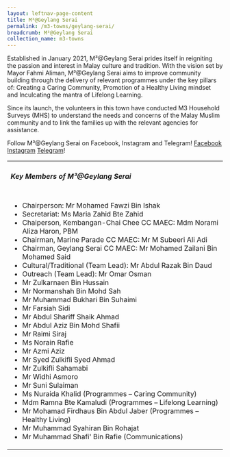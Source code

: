 ```yaml
---
layout: leftnav-page-content
title: M³@Geylang Serai
permalink: /m3-towns/geylang-serai/
breadcrumb: M³@Geylang Serai
collection_name: m3-towns
---
```


Established in January 2021, M³@Geylang Serai prides itself in reigniting the passion and interest in Malay culture and tradition. With the vision set by Mayor Fahmi Aliman, M³@Geylang Serai aims to improve community building through the delivery of relevant programmes under the key pillars of: Creating a Caring Community, Promotion of a Healthy Living mindset and Inculcating the mantra of Lifelong Learning.

Since its launch, the volunteers in this town have conducted M3 Household Surveys (MHS) to understand the needs and concerns of the Malay Muslim community and to link the families up with the relevant agencies for assistance. 

Follow M³@Geylang Serai on Facebook, Instagram and Telegram!
[Facebook](https://facebook.com/M3atGeylangSerai)
[Instagram](@m3atgeylangserai) 
[Telegram](https://t.me/M3atGeylangSerai)!

<table class="table-h">
  <tr>
  <td><h5>Key Members of M³@Geylang Serai</h5></td>
  </tr>
  <tr>
  <td>
    <ul>
      <li>Chairperson: Mr Mohamed Fawzi Bin Ishak</li>
      <li>Secretariat: Ms Maria Zahid Bte Zahid</li>
<li>Chaiperson, Kembangan-Chai Chee CC MAEC: Mdm Norami Aliza Haron, PBM</li>
<li>Chairman, Marine Parade CC MAEC: Mr M Subeeri Ali Adi </li>
<li>Chairman, Geylang Serai CC MAEC: Mr Mohamed Zailani Bin Mohamed Said </li>
<li>Cultural/Traditional (Team Lead): Mr Abdul Razak Bin Daud </li>
<li>Outreach (Team Lead): Mr Omar Osman</li>
<li>Mr Zulkarnaen Bin Hussain </li>
<li>Mr Normanshah Bin Mohd Sah </li>
<li>Mr Muhammad Bukhari Bin Suhaimi </li>
<li>Mr Farsiah Sidi </li>
<li>Mr Abdul Shariff Shaik Ahmad</li>
<li>Mr Abdul Aziz Bin Mohd Shafii</li>
<li>Mr Raimi Siraj </li>
<li>Ms Norain Rafie</li>
<li>Mr Azmi Aziz</li>
<li>Mr Syed Zulkifli Syed Ahmad </li>
<li>Mr Zulkifli Sahamabi </li>
<li>Mr Widhi Asmoro </li>
<li>Mr Suni Sulaiman </li>
<li>Ms Nuraida Khalid (Programmes – Caring Community)</li>
<li>Mdm Ramna Bte Kamaludi (Programmes – Lifelong Learning)</li>
<li>Mr Mohamad Firdhaus Bin Abdul Jaber (Programmes – Healthy Living)</li>
<li>Mr Muhammad Syahiran Bin Rohajat </li>
<li>Mr Muhammad Shafi' Bin Rafie (Communications)</li>
